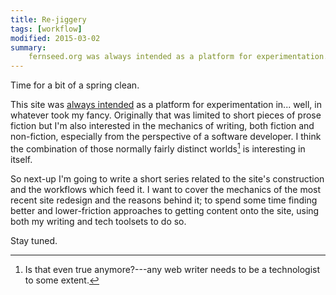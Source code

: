 ```yaml
---
title: Re-jiggery
tags: [workflow]
modified: 2015-03-02
summary:
    fernseed.org was always intended as a platform for experimentation. Originally that was limited to short pieces of prose fiction but I'm also interested in the mechanics of writing, especially from the perspective of a software developer.
---
```


Time for a bit of a spring clean.

This site was [always intended](/meta/about/) as a platform for experimentation in... well, in whatever took my fancy. Originally that was limited to short pieces of prose fiction but I'm also interested in the mechanics of writing, both fiction and non-fiction, especially from the perspective of a software developer. I think the combination of those normally fairly distinct worlds[^fn1] is interesting in itself.

So next-up I'm going to write a short series related to the site's construction and the workflows which feed it. I want to cover the mechanics of the most recent site redesign and the reasons behind it; to spend some time finding better and lower-friction approaches to getting content onto the site, using both my writing and tech toolsets to do so.

Stay tuned.

[^fn1]: Is that even true anymore?---any web writer needs to be a technologist to some extent.
